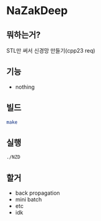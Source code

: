 # NaZakDeep

## 뭐하는거?
STL만 써서 신경망 만들기(cpp23 req)

## 기능
- nothing

## 빌드
```sh
make
```

## 실행
```sh
./NZD
```

## 할거
- back propagation
- mini batch
- etc
- idk
